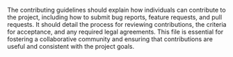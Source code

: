 The contributing guidelines should explain how individuals can contribute to the project, including how to submit bug reports, feature requests, and pull requests. It should detail the process for reviewing contributions, the criteria for acceptance, and any required legal agreements. This file is essential for fostering a collaborative community and ensuring that contributions are useful and consistent with the project goals.